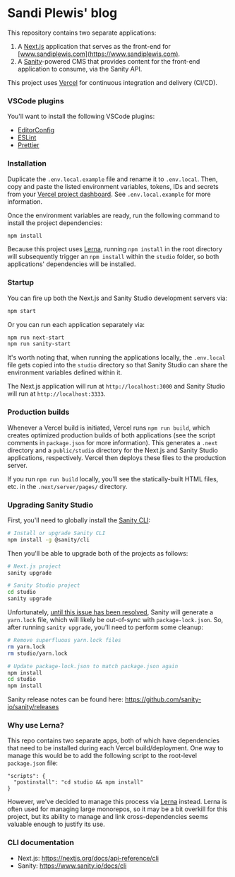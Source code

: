# Sandi Plewis' blog

This repository contains two separate applications:

1. A [Next.js](https://nextjs.org) application that serves as the front-end for [www.sandiplewis.com](https://www.sandiplewis.com).
2. A [Sanity](https://www.sanity.io)-powered CMS that provides content for the front-end application to consume, via the Sanity API.

This project uses [Vercel](https://vercel.com) for continuous integration and delivery (CI/CD).

### VSCode plugins

You'll want to install the following VSCode plugins:

- [EditorConfig](https://marketplace.visualstudio.com/items?itemName=EditorConfig.EditorConfig)
- [ESLint](https://marketplace.visualstudio.com/items?itemName=dbaeumer.vscode-eslint)
- [Prettier](https://marketplace.visualstudio.com/items?itemName=esbenp.prettier-vscode)

### Installation

Duplicate the `.env.local.example` file and rename it to `.env.local`. Then, copy and paste the listed environment variables, tokens, IDs and secrets from your [Vercel project dashboard](https://vercel.com). See `.env.local.example` for more information.

Once the environment variables are ready, run the following command to install the project dependencies:

```bash
npm install
```

Because this project uses [Lerna](https://lerna.js.org/), running `npm install` in the root directory will subsequently trigger an `npm install` within the `studio` folder, so both applications' dependencies will be installed.

### Startup

You can fire up both the Next.js and Sanity Studio development servers via:

```bash
npm start
```

Or you can run each application separately via:

```bash
npm run next-start
npm run sanity-start
```

It's worth noting that, when running the applications locally, the `.env.local` file gets copied into the `studio` directory so that Sanity Studio can share the environment variables defined within it.

The Next.js application will run at `http://localhost:3000` and Sanity Studio will run at `http://localhost:3333`.

### Production builds

Whenever a Vercel build is initiated, Vercel runs `npm run build`, which creates optimized production builds of both applications (see the script comments in `package.json` for more information). This generates a `.next` directory and a `public/studio` directory for the Next.js and Sanity Studio applications, respectively. Vercel then deploys these files to the production server.

If you run `npm run build` locally, you'll see the statically-built HTML files, etc. in the `.next/server/pages/` directory.

### Upgrading Sanity Studio

First, you'll need to globally install the [Sanity CLI](https://www.sanity.io/docs/cli):

```bash
# Install or upgrade Sanity CLI
npm install -g @sanity/cli
```

Then you'll be able to upgrade both of the projects as follows:

```bash
# Next.js project
sanity upgrade

# Sanity Studio project
cd studio
sanity upgrade
```

Unfortunately, [until this issue has been resolved](https://github.com/sanity-io/sanity/issues/1510), Sanity will generate a `yarn.lock` file, which will likely be out-of-sync with `package-lock.json`. So, after running `sanity upgrade`, you'll need to perform some cleanup:

```bash
# Remove superfluous yarn.lock files
rm yarn.lock
rm studio/yarn.lock

# Update package-lock.json to match package.json again
npm install
cd studio
npm install
```

Sanity release notes can be found here: https://github.com/sanity-io/sanity/releases

### Why use Lerna?

This repo contains two separate apps, both of which have dependencies that need to be installed during each Vercel build/deployment. One way to manage this would be to add the following script to the root-level `package.json` file:

```
"scripts": {
  "postinstall": "cd studio && npm install"
}
```

However, we've decided to manage this process via [Lerna](https://lerna.js.org/) instead. Lerna is often used for managing large monorepos, so it may be a bit overkill for this project, but its ability to manage and link cross-dependencies seems valuable enough to justify its use.

### CLI documentation

- Next.js: https://nextjs.org/docs/api-reference/cli
- Sanity: https://www.sanity.io/docs/cli
